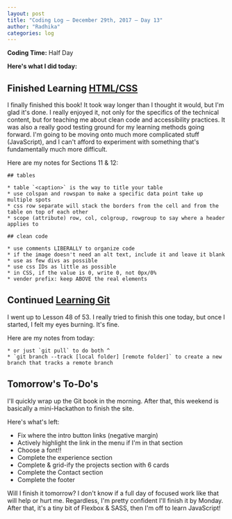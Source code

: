 ```yaml
---
layout: post
title: "Coding Log — December 29th, 2017 — Day 13"
author: "Radhika"
categories: log
---
```


**Coding Time:** Half Day


**Here's what I did today:**

## Finished Learning [HTML/CSS](https://learn.shayhowe.com/html-css/)

I finally finished this book! It took way longer than I thought it would, but I'm glad it's done. I really enjoyed it, not only for the specifics of the technical content, but for teaching me about clean code and accessibility practices. It was also a really good testing ground for my learning methods going forward. I'm going to be moving onto much more complicated stuff (JavaScript), and I can't afford to experiment with something that's fundamentally much more difficult. 


Here are my notes for Sections 11 & 12:

```
## tables

* table `<caption>` is the way to title your table
* use colspan and rowspan to make a specific data point take up multiple spots
* css row separate will stack the borders from the cell and from the table on top of each other
* scope (attribute) row, col, colgroup, rowgroup to say where a header applies to

## clean code

* use comments LIBERALLY to organize code
* if the image doesn't need an alt text, include it and leave it blank
* use as few divs as possible
* use css IDs as little as possible
* in CSS, if the value is 0, write 0, not 0px/0%
* vender prefix: keep ABOVE the real elements
```

## Continued [Learning Git](http://gitimmersion.com)

I went up to Lesson 48 of 53. I really tried to finish this one today, but once I started, I felt my eyes burning. It's fine.

Here are my notes from today:

```
* or just `git pull` to do both ^
* `git branch --track [local folder] [remote folder]` to create a new branch that tracks a remote branch
```

## Tomorrow's To-Do's

I'll quickly wrap up the Git book in the morning. After that, this weekend is basically a mini-Hackathon to finish the site. 

Here's what's left:

- Fix where the intro button links (negative margin)
- Actively highlight the link in the menu if I'm in that section 
- Choose a font!!
- Complete the experience section
- Complete & grid-ify the projects section with 6 cards
- Complete the Contact section
- Complete the footer

Will I finish it tomorrow? I don't know if a full day of focused work like that will help or hurt me. Regardless, I'm pretty confident I'll finish it by Monday. After that, it's a tiny bit of Flexbox & SASS, then I'm off to learn JavaScript!